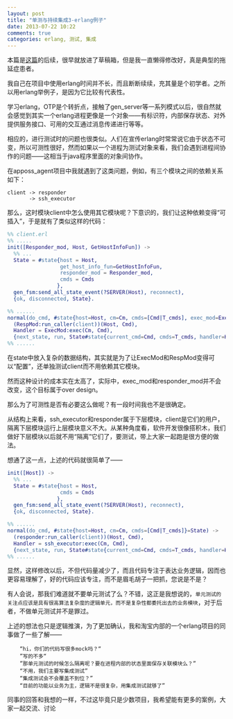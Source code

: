 ```yaml
---
layout: post
title: "单测与持续集成3-erlang例子"
date: 2013-07-22 10:22
comments: true
categories: erlang, 测试, 集成
---
```


本篇是[这篇](http://fsword.github.io/blog/2013/06/07/dan-yuan-ce-shi-bu-shi-chi-xu-ji-cheng-de-ji-chu-2-xiang-mu-zhong-de-li-zi/)的后续，很早就放进了草稿箱，但是我一直懒得修改好，真是典型的拖延症患者。

我自己在项目中使用erlang时间并不长，而且断断续续，充其量是个初学者。之所以用erlang举例子，是因为它比较有代表性。

学习erlang，OTP是个转折点，接触了gen\_server等一系列模式以后，很自然就会感觉到其实一个erlang进程更像是一个对象——有标识符，内部保存状态、对外提供服务接口、可用的交互通过消息传递进行等等。

相应的，进行测试时的问题也很类似。人们在宣传erlang时常常说它由于状态不可变，所以可测性很好，然而如果以一个进程为测试对象来看，我们会遇到进程间协作的问题——这相当于java程序里面的对象间协作。

在apposs\_agent项目中我就遇到了这类问题，例如，有三个模块之间的依赖关系如下：

    client -> responder
           -> ssh_executor

那么，这时模块client中怎么使用其它模块呢？下意识的，我们让这种依赖变得“可插入”，于是就有了类似这样的代码：

```erlang
%% client.erl
%% .....
init([Responder_mod, Host, GetHostInfoFun]) ->
  %% ...
  State = #state{host = Host,
                 get_host_info_fun=GetHostInfoFun,
                 responder_mod = Responder_mod,
                 cmds = Cmds
                },
  gen_fsm:send_all_state_event(?SERVER(Host), reconnect),
  {ok, disconnected, State}. 

%% ......
normal(do_cmd, #state{host=Host, cm=Cm, cmds=[Cmd|T_cmds], exec_mod=ExecMod, responder_mod=RespMod}=State) ->
  (RespMod:run_caller(client))(Host, Cmd),
  Handler = ExecMod:exec(Cm, Cmd),
  {next_state, run, State#state{current_cmd=Cmd, cmds=T_cmds, handler=Handler}};
%% ......
```
在state中放入复杂的数据结构，其实就是为了让ExecMod和RespMod变得可以“配置”，还单独测试client而不用依赖其它模块。

然而这种设计的成本实在太高了，实际中，exec_mod和responder_mod并不会改变，这个目标属于over design。

那么为了可测性是否有必要这么做呢？有一段时间我也不是很确定。

从结构上来看，ssh_executor和responder属于下层模块，client是它们的用户，隔离下层模块运行上层模块意义不大。从某种角度看，软件开发很像搭积木，我们做好下层模块以后就不用“隔离”它们了，要测试，带上大家一起跑是很方便的做法。

想通了这一点，上述的代码就很简单了——

```erlang
init([Host]) ->
  %% ...
  State = #state{host = Host,
                 cmds = Cmds
                },
  gen_fsm:send_all_state_event(?SERVER(Host), reconnect),
  {ok, disconnected, State}. 

%% ......
normal(do_cmd, #state{host=Host, cm=Cm, cmds=[Cmd|T_cmds]}=State) ->
  (responder:run_caller(client))(Host, Cmd),
  Handler = ssh_executor:exec(Cm, Cmd),
  {next_state, run, State#state{current_cmd=Cmd, cmds=T_cmds, handler=Handler}};
%% ......
```
显然，这样修改以后，不但代码量减少了，而且代码专注于表达业务逻辑，因而也更容易理解了，好的代码应该专注，而不是眉毛胡子一把抓，您说是不是？

有人会说，那我们难道就不要单元测试了么？不错，这正是我想说的，`单元测试的关注点应该是具有很高算法复杂度的逻辑单元，而不是复杂性都委托出去的业务模块`，对于后者，不做单元测试并不是罪过。

上述的想法也只是逻辑推演，为了更加确认，我和淘宝内部的一个erlang项目的同事做了一些了解——

```
    “hi，你们的代码写很多mock吗？“
    ”写的不多“
    ”那单元测试的时候怎么隔离呢？要在进程内部的状态里面保存关联模块么？”
    “不用，我们主要写集成测试”
    “集成测试会不会覆盖不到位？”
    “目前的功能以业务为主，逻辑不是很复杂，用集成测试就够了”
```

同事的回答和我想的一样，不过这毕竟只是少数项目，我希望能有更多的案例，大家一起交流、讨论
